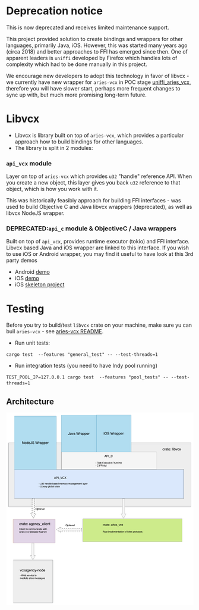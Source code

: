 # Deprecation notice
This is now deprecated and receives limited maintenance support. 

This project provided solution to create bindings and wrappers for other languages, 
primarily Java, iOS. However, this was started many years ago (circa 2018) and better approaches
to FFI has emerged since then. One of apparent leaders is `uniffi` developed by Firefox which
handles lots of complexity which had to be done manually in this project.

We encourage new developers to adopt this technology in favor of libvcx - we currently have new 
wrapper for `aries-vcx` in POC stage [uniffi_aries_vcx](../uniffi_aries_vcx), therefore you 
will have slower start, perhaps more frequent changes to sync up with, but much more promising 
long-term future.

# Libvcx
- Libvcx is library built on top of `aries-vcx`, which provides a particular approach how to 
  build bindings for other languages.
- The library is split in 2 modules:

### `api_vcx` module
Layer on top of `aries-vcx` which provides `u32` "handle" reference API. When you
create a new object, this layer gives you back `u32` reference to that object, which is how you
work with it. 

This was historically feasibly approach for building FFI interfaces - was used to build 
Objective C and Java libvcx wrappers (deprecated), as well as libvcx NodeJS wrapper.

### DEPRECATED:`api_c` module & ObjectiveC / Java wrappers
Built on top of `api_vcx`, provides runtime executor (tokio) and FFI interface. Libvcx based Java and 
iOS wrapper are linked to this interface.
If you wish to use iOS or Android wrapper, you may find it useful to have look at this 3rd party demos
* Android [demo](https://github.com/sktston/vcx-demo-android) 
* iOS [demo](https://github.com/sktston/vcx-demo-ios)
* iOS [skeleton project](https://github.com/sktston/vcx-skeleton-ios)

# Testing
Before you try to build/test `libvcx` crate on your machine, make sure yu can buil `aries-vcx` - see 
[aries-vcx README](../aries_vcx).

- Run unit tests:
```
cargo test  --features "general_test" -- --test-threads=1
```
- Run integration tests (you need to have Indy pool running)
```
TEST_POOL_IP=127.0.0.1 cargo test  --features "pool_tests" -- --test-threads=1
```

## Architecture

<img alt="Libvcx architecture diagram" src="../docs/architecture/libvcx_architecture_040123.png"/>
